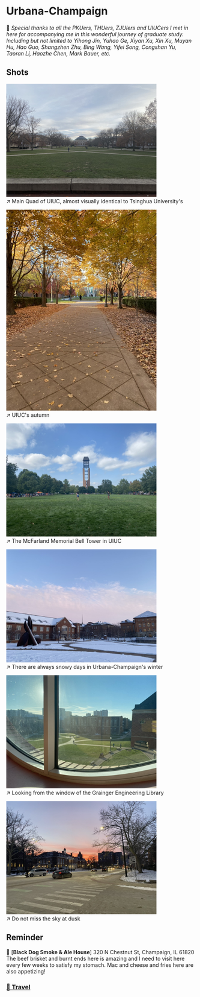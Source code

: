 # Urbana-Champaign

🩵 *Special thanks to all the PKUers, THUers, ZJUIers and UIUCers I met in here for accompanying me in this wonderful journey of graduate study. Including but not limited to Yihong Jin, Yuhao Ge, Xiyan Xu, Xin Xu, Muyan Hu, Hao Guo, Shangzhen Zhu, Bing Wang, Yifei Song, Congshan Yu, Taoran Li, Haozhe Chen, Mark Bauer, etc.*

## Shots

<img src="../img/Urbana/lawn.jpeg" width=400/>\
↗️ Main Quad of UIUC, almost visually identical to Tsinghua University's

<img src="../img/Urbana/autumn.jpeg" width=400/>\
↗️ UIUC's autumn

<img src="../img/Urbana/bell.jpeg" width=400/>\
↗️ The McFarland Memorial Bell Tower in UIUC

<img src="../img/Urbana/snow.jpeg" width=400/>\
↗️ There are always snowy days in Urbana-Champaign's winter

<img src="../img/Urbana/library.jpeg" width=400/>\
↗️ Looking from the window of the Grainger Engineering Library

<img src="../img/Urbana/dusk.jpeg" width=400/>\
↗️ Do not miss the sky at dusk

## Reminder
📍 [**Black Dog Smoke & Ale House**] 320 N Chestnut St, Champaign, IL 61820\
The beef brisket and burnt ends here is amazing and I need to visit here every few weeks to satisfy my stomach. Mac and cheese and fries here are also appetizing! 


### [🚢 Travel](./travel.md)